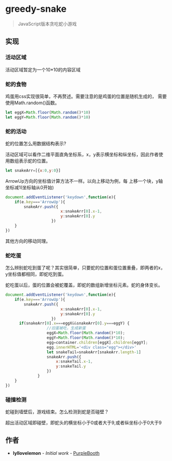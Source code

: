 # greedy-snake
>JavaScript版本贪吃蛇小游戏
## 实现
### 活动区域
活动区域暂定为一个10*10的内容区域
### 蛇的食物
鸡蛋用css实现很简单，不再赘述。需要注意的是鸡蛋的位置是随机生成的，
需要使用Math.random()函数。
```javascript
let eggX=Math.floor(Math.random()*10)
let eggY=Math.floor(Math.random()*10)
```

### 蛇的活动
蛇的位置怎么用数据结构表示?

活动区域可以看作二维平面直角坐标系，x，y表示横坐标和纵坐标，因此作者使用数组表示蛇的位置。
```javascript
let snakeArr=[{x:0,y:0}]
```
ArrowUp方向的坐标值计算方法不一样。以向上移动为例，每
上移一个块，y轴坐标减1(坐标轴从0开始)
```javascript
document.addEventListener('keydown',function(e){
    if(e.key==='ArrowUp'){
        snakeArr.push({
                        x:snakeArr[0].x-1,
                        y:snakeArr[0].y
                    })
    }
})
```
其他方向的移动同理。

### 蛇吃蛋
怎么辨别蛇吃到蛋了呢？其实很简单，只要蛇的位置和蛋位置重叠，即两者的x，y坐标值都相同，即蛇吃到蛋。

蛇吃蛋以后，蛋的位置会被蛇覆盖，即蛇的数组新增坐标元素。蛇的身体变长。
```javascript
document.addEventListener('keydown',function(e){
    if(e.key==='ArrowUp'){
        snakeArr.push({
                        x:snakeArr[0].x-1,
                        y:snakeArr[0].y
                    })
      if(snakeArr[0].x===eggX&&snakeArr[0].y===eggY) {
                  //旧蛋被吃，生成新蛋
                  eggX=Math.floor(Math.random()*10);
                  eggY=Math.floor(Math.random()*10);
                  egg=container.children[eggX].children[eggY];
                  egg.innerHTML='<div class="egg"></div>'
                  let snakeTail=snakeArr[snakeArr.length-1]
                  snakeArr.push({
                      x:snakeTail.x-1,
                      y:snakeTail.y
                  })
              }
    }
})
```

### 碰撞检测
蛇碰到墙壁后，游戏结束。怎么检测到蛇是否碰壁？

超出活动区域即碰壁，即蛇头的横坐标小于0或者大于9,或者纵坐标小于0大于9

## 作者
* **lyllovelemon** - *Initial work* - [PurpleBooth](https://github.com/lyllovelemon)
